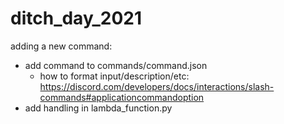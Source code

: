 # ditch_day_2021


adding a new command:

- add command to commands/command.json 
  - how to format input/description/etc: https://discord.com/developers/docs/interactions/slash-commands#applicationcommandoption
- add handling in lambda_function.py
